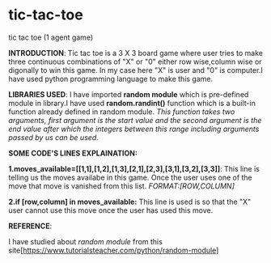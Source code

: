 # tic-tac-toe
tic tac toe (1 agent game)


__INTRODUCTION__:
Tic tac toe is a 3 X 3 board game where user tries to make three continuous combinations of "X" or "0" either row wise,column wise or digonally to win this game. In my case here "X" is user and "0" is computer.I have used python programming language to make this game. 

__LIBRARIES USED__:
I have imported __random module__ which is pre-defined module in library.I have used __random.randint()__ function which is a built-in function already defined in random module. *This function takes two arguments, first argument is the start value and the second argument is the end value after which the integers between this range including arguments passed by us can be used.* 

__SOME CODE'S LINES EXPLAINATION:__
 
 __1.moves_available=[[1,1],[1,2],[1,3],[2,1],[2,3],[3,1],[3,2],[3,3]]__:
This line is telling us the moves availabe in this game. Once the user uses one of the move that move is vanished from this list.
*FORMAT:[ROW,COLUMN]*

__2.if [row,column] in  moves_available:__
This line is used is so that the "X" user cannot use this move once the user has used this move.

__REFERENCE__:

I have studied about *random module* from this site[https://www.tutorialsteacher.com/python/random-module]

